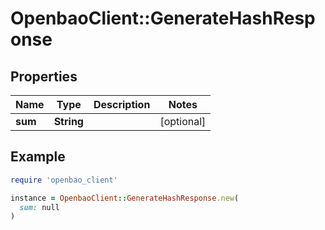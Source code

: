 # OpenbaoClient::GenerateHashResponse

## Properties

| Name | Type | Description | Notes |
| ---- | ---- | ----------- | ----- |
| **sum** | **String** |  | [optional] |

## Example

```ruby
require 'openbao_client'

instance = OpenbaoClient::GenerateHashResponse.new(
  sum: null
)
```

